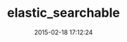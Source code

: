 ---
layout: post
title:  "elastic_searchable"
repo:   "socialcast/elastic_searchable"
date:   2015-02-18 17:12:24
gemurl: http://github.com/socialcast/elastic_searchable
---